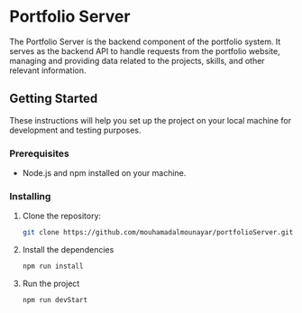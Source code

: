 # Portfolio Server

The Portfolio Server is the backend component of the portfolio system. It serves as the backend API to handle requests from the portfolio website, managing and providing data related to the projects, skills, and other relevant information.

## Getting Started

These instructions will help you set up the project on your local machine for development and testing purposes.

### Prerequisites

- Node.js and npm installed on your machine.

### Installing

1. Clone the repository:

   ```bash
   git clone https://github.com/mouhamadalmounayar/portfolioServer.git
   ```
2. Install the dependencies

   ```bash
   npm run install
   ```
3. Run the project

   ```bash
   npm run devStart
   ```
